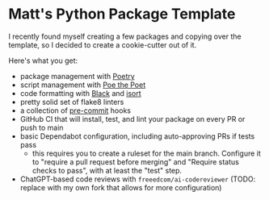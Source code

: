 # Matt's Python Package Template

I recently found myself creating a few packages and copying over the template, so I decided to create a cookie-cutter out of it.

Here's what you get:

- package management with [Poetry](https://python-poetry.org/)
- script management with [Poe the Poet](https://poethepoet.natn.io/index.html)
- code formatting with [Black](https://black.readthedocs.io/en/stable) and [isort](https://pycqa.github.io/isort/)
- pretty solid set of flake8 linters
- a collection of [pre-commit](https://pre-commit.com/) hooks
- GitHub CI that will install, test, and lint your package on every PR or push to main
- basic Dependabot configuration, including auto-approving PRs if tests pass
  - this requires you to create a ruleset for the main branch. Configure it to "require a pull request before merging" and "Require status checks to pass", with at least the "test" step.
- ChatGPT-based code reviews with `freeedcom/ai-codereviewer` (TODO: replace with my own fork that allows for more configuration)
